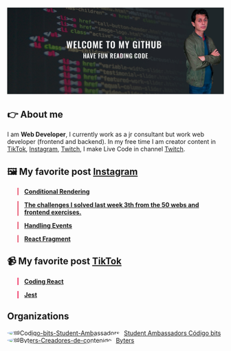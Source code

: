 [![Header](https://raw.githubusercontent.com/AlexanderCDs/hooks-app/master/src/assets/images/github.jpg "Header")](https://www.youtube.com/channel/UCmXXKj2lTr8J1zh3KCTj2XQ?sub_confirmation=1)

## 👉 About me
I am **Web Developer**, I currently work as a jr consultant but work web developer (frontend and backend). In my free time I am creator content in [TikTok](https://www.tiktok.com/@alexandercds), [Instagram](https://www.instagram.com/alexandercds.cs/?hl=es-la), [Twitch](https://twitch.tv/arthurreset), I make Live Code in channel [Twitch](https://twitch.tv/arthurreset).

## 🖼️ My favorite post [Instagram](https://www.instagram.com/alexandercds.cs/?hl=es-la)
<div>
    <blockquote style="border-color: #e43f5d"> 
        <a href="https://www.instagram.com/p/CUm_l-CtBaG/" target="_blank"> 
            <b>Conditional Rendering</b>
        </a>
    </blockquote>
</div>

<div>
    <blockquote style="border-color: #e43f5d">  
        <a href="https://www.instagram.com/p/CUh2AYstFju/">
            <b>The challenges I solved last week 3th from the 50 webs and frontend exercises.</b>
        </a>
    </blockquote>
</div>

<div>
    <blockquote style="border-color: #e43f5d"> 
        <a href="https://www.instagram.com/p/CUcli4gFiUZ/" target="_blank">
            <b>Handling Events</b>
        </a>
    </blockquote>
</div>

<div>
    <blockquote style="border-color: #e43f5d">  
        <a href="https://www.instagram.com/p/CUaAv7CloeS/" target="_blank">
            <b>React Fragment</b>
        </a>
    </blockquote>
</div>

## 📹 My favorite post [TikTok](https://www.tiktok.com/@alexandercds)

<div>
    <blockquote style="border-color: #ee1b50">  
        <a href="https://www.tiktok.com/@alexandercds/video/7011150290338565381?is_copy_url=1&is_from_webapp=v1" target="_blank">
            <b> Coding React </b>
        </a>
    </blockquote>
</div>

<div>
    <blockquote style="border-color: #ee1b50"> 
        <a href="https://www.tiktok.com/@alexandercds/video/6995985988250012934?is_copy_url=1&is_from_webapp=v1" target="_blank">
            <b>
                Jest
            </b>
        </a>
    </blockquote>
</div>

## Organizations

<div style="display:flex">
    <a aria-label="Codigo-bits-Student-Ambassadors" href="/Codigo-bits-Student-Ambassadors">
        <img style="border-radius: 50%" height="50" width="50" alt="@Codigo-bits-Student-Ambassadors" src="https://avatars.githubusercontent.com/u/91921077?s=180&amp;v=4">
    </a>
    <div style="display:flex; align-items:center; margin-left: 10px">
        <a href="/Codigo-bits-Student-Ambassadors">Student Ambassadors Código bits </a>
    </div>
</div>

<div style="display:flex">
    <a aria-label="Byters-Creadores-de-contenido" href="/Byters-Creadores-de-contenido">
        <img style="border-radius: 50%" height="50" width="50" alt="@Byters-Creadores-de-contenido" src="https://avatars.githubusercontent.com/u/91903111?s=180&v=4">
    </a>
    <div style="display:flex; align-items:center; margin-left: 10px">
        <a href="/Byters-Creadores-de-contenido">Byters</a>
    </div>
</div>
